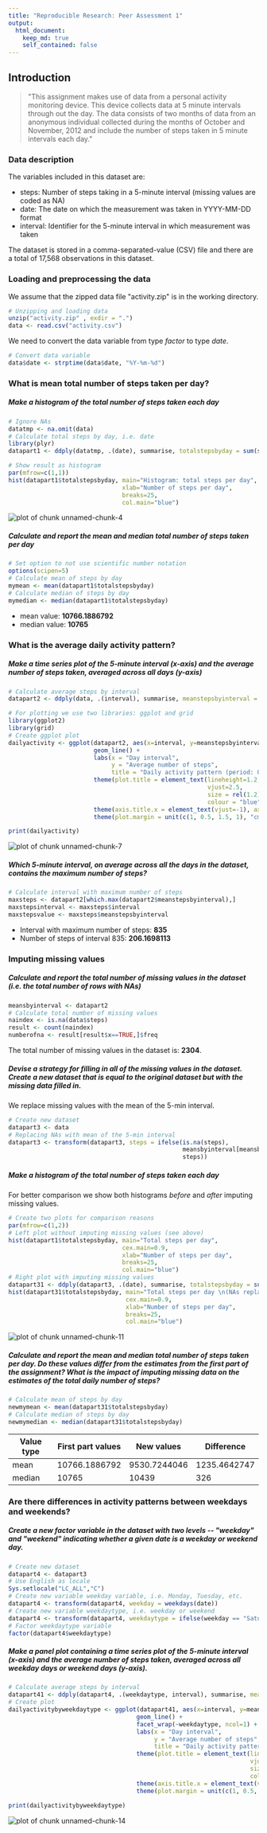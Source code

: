 ```yaml
---
title: "Reproducible Research: Peer Assessment 1"
output: 
  html_document:
    keep_md: true
    self_contained: false
---
```


## Introduction

>"This assignment makes use of data from a personal activity monitoring device. This device collects data at 5 minute intervals through out the day. The data consists of two months of data from an anonymous individual collected during the months of October and November, 2012 and include the number of steps taken in 5 minute intervals each day."

### Data description

The variables included in this dataset are:

- steps: Number of steps taking in a 5-minute interval (missing values are coded as NA)
- date: The date on which the measurement was taken in YYYY-MM-DD format
- interval: Identifier for the 5-minute interval in which measurement was taken

The dataset is stored in a comma-separated-value (CSV) file and there are a total of 17,568 observations in this dataset.

### Loading and preprocessing the data

We assume that the zipped data file "activity.zip" is in the working directory. 

```r
# Unzipping and loading data
unzip("activity.zip" , exdir = ".")
data <- read.csv("activity.csv")
```

We need to convert the data variable from type _factor_ to type _date_.

```r
# Convert data variable 
data$date <- strptime(data$date, "%Y-%m-%d")
```

### What is mean total number of steps taken per day?

##### Make a histogram of the total number of steps taken each day


```r
# Ignore NAs
datatmp <- na.omit(data)
# Calculate total steps by day, i.e. date
library(plyr)
datapart1 <- ddply(datatmp, .(date), summarise, totalstepsbyday = sum(steps, na.rm=TRUE))
```


```r
# Show result as histogram
par(mfrow=c(1,1))
hist(datapart1$totalstepsbyday, main="Histogram: total steps per day", 
                                xlab="Number of steps per day", 
                                breaks=25, 
                                col.main="blue")
```

![plot of chunk unnamed-chunk-4](figure/unnamed-chunk-4-1.png) 

##### Calculate and report the mean and median total number of steps taken per day


```r
# Set option to not use scientific number notation
options(scipen=5)
# Calculate mean of steps by day
mymean <- mean(datapart1$totalstepsbyday)
# Calculate median of steps by day
mymedian <- median(datapart1$totalstepsbyday)
```

- mean value:     **10766.1886792**  
- median value:   **10765**

### What is the average daily activity pattern?

##### Make a time series plot of the 5-minute interval (x-axis) and the average number of steps taken, averaged across all days (y-axis)


```r
# Calculate average steps by interval
datapart2 <- ddply(data, .(interval), summarise, meanstepsbyinterval = mean(steps, na.rm=TRUE))
```



```r
# For plotting we use two libraries: ggplot and grid
library(ggplot2)
library(grid)
# Create ggplot plot
dailyactivity <- ggplot(datapart2, aes(x=interval, y=meanstepsbyinterval)) +
                        geom_line() +
                        labs(x = "Day interval", 
                             y = "Average number of steps", 
                             title = "Daily activity pattern (period: Oct-Nov 2012)") +
                        theme(plot.title = element_text(lineheight=1.2, 
                                                        vjust=2.5, 
                                                        size = rel(1.2), 
                                                        colour = "blue")) +
                        theme(axis.title.x = element_text(vjust=-1), axis.title.y = element_text(vjust=3)) +
                        theme(plot.margin = unit(c(1, 0.5, 1.5, 1), "cm"))

print(dailyactivity)
```

![plot of chunk unnamed-chunk-7](figure/unnamed-chunk-7-1.png) 

##### Which 5-minute interval, on average across all the days in the dataset, contains the maximum number of steps?


```r
# Calculate interval with maximum number of steps
maxsteps <- datapart2[which.max(datapart2$meanstepsbyinterval),]
maxstepsinterval <- maxsteps$interval
maxstepsvalue <- maxsteps$meanstepsbyinterval
```

- Interval with maximum number of steps:     **835**  
- Number of steps of interval 835:   **206.1698113**

### Imputing missing values

##### Calculate and report the total number of missing values in the dataset (i.e. the total number of rows with NAs)


```r
meansbyinterval <- datapart2
# Calculate total number of missing values
naindex <- is.na(data$steps)
result <- count(naindex)
numberofna <- result[result$x==TRUE,]$freq
```

The total number of missing values in the dataset is: **2304**.

##### Devise a strategy for filling in all of the missing values in the dataset. Create a new dataset that is equal to the original dataset but with the missing data filled in.

We replace missing values with the mean of the 5-min interval.

```r
# Create new dataset
datapart3 <- data
# Replacing NAs with mean of the 5-min interval
datapart3 <- transform(datapart3, steps = ifelse(is.na(steps), 
                                                 meansbyinterval[meansbyinterval$interval == interval,]$meanstepsbyinterval, 
                                                 steps))
```

##### Make a histogram of the total number of steps taken each day

For better comparison we show both histograms *before* and *after* imputing missing values.

```r
# Create two plots for comparison reasons
par(mfrow=c(1,2))
# Left plot without imputing missing values (see above)
hist(datapart1$totalstepsbyday, main="Total steps per day", 
                                cex.main=0.9,
                                xlab="Number of steps per day", 
                                breaks=25, 
                                col.main="blue")
# Right plot with imputing missing values
datapart31 <- ddply(datapart3, .(date), summarise, totalstepsbyday = sum(steps, na.rm=TRUE))
hist(datapart31$totalstepsbyday, main="Total steps per day \n(NAs replaced by mean of 5-min interval)", 
                                 cex.main=0.9,
                                 xlab="Number of steps per day", 
                                 breaks=25, 
                                 col.main="blue")
```

![plot of chunk unnamed-chunk-11](figure/unnamed-chunk-11-1.png) 

##### Calculate and report the mean and median total number of steps taken per day. Do these values differ from the estimates from the first part of the assignment? What is the impact of imputing missing data on the estimates of the total daily number of steps?


```r
# Calculate mean of steps by day
newmymean <- mean(datapart31$totalstepsbyday)
# Calculate median of steps by day
newmymedian <- median(datapart31$totalstepsbyday)
```


Value type    | First part values | New values       | Difference
------------- | ----------------- | ---------------- | -----------------------
mean          | 10766.1886792        | 9530.7244046    | 1235.4642747
median        | 10765      | 10439  | 326

### Are there differences in activity patterns between weekdays and weekends?

##### Create a new factor variable in the dataset with two levels -- "weekday" and "weekend" indicating whether a given date is a weekday or weekend day.


```r
# Create new dataset
datapart4 <- datapart3
# Use English as locale
Sys.setlocale("LC_ALL","C")
# Create new variable weekday variable, i.e. Monday, Tuesday, etc. 
datapart4 <- transform(datapart4, weekday = weekdays(date))
# Create new variable weekdaytype, i.e. weekday or weekend
datapart4 <- transform(datapart4, weekdaytype = ifelse(weekday == "Saturday" | weekday == "Sunday", "weekend", "weekday") )
# Factor weekdaytype variable
factor(datapart4$weekdaytype)
```

##### Make a panel plot containing a time series plot of the 5-minute interval (x-axis) and the average number of steps taken, averaged across all weekday days or weekend days (y-axis).


```r
# Calculate average steps by interval
datapart41 <- ddply(datapart4, .(weekdaytype, interval), summarise, meanstepsbyinterval = mean(steps, na.rm=TRUE))
# Create plot
dailyactivitybyweekdaytype <- ggplot(datapart41, aes(x=interval, y=meanstepsbyinterval)) +
                                    geom_line() +
                                    facet_wrap(~weekdaytype, ncol=1) +
                                    labs(x = "Day interval", 
                                         y = "Average number of steps", 
                                         title = "Daily activity pattern (period Oct-Nov 2012)") +
                                    theme(plot.title = element_text(lineheight=1.2, 
                                                                    vjust=2.5, 
                                                                    size = rel(1.2), 
                                                                    colour = "blue")) +
                                    theme(axis.title.x = element_text(vjust=-1), axis.title.y = element_text(vjust=3)) +
                                    theme(plot.margin = unit(c(1, 0.5, 1.5, 1), "cm"))
                                    
print(dailyactivitybyweekdaytype)
```

![plot of chunk unnamed-chunk-14](figure/unnamed-chunk-14-1.png) 

